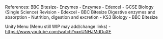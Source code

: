 References:
BBC Bitesize- Enzymes - Enzymes - Edexcel - GCSE Biology (Single Science) Revision - Edexcel - BBC Bitesize
Digestive enzymes and absorption - Nutrition, digestion and excretion - KS3 Biology - BBC Bitesize

Unity Menu (Menu still WIP may add/change links) - https://www.youtube.com/watch?v=nUNHJMdDuXE